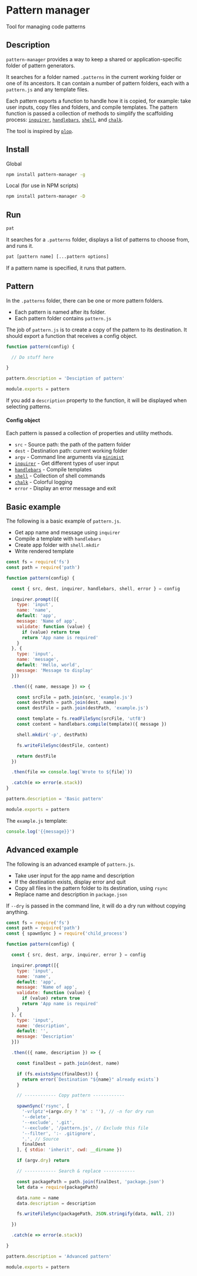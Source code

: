 
# Pattern manager

Tool for managing code patterns

## Description

`pattern-manager` provides a way to keep a shared or application-specific folder of pattern generators.

It searches for a folder named `.patterns` in the current working folder or one of its ancestors. It can contain a number of pattern folders, each with a `pattern.js` and any template files.

Each pattern exports a function to handle how it is copied, for example: take user inputs, copy files and folders, and compile templates. The pattern function is passed a collection of methods to simplify the scaffolding process: [`inquirer`](https://github.com/SBoudrias/Inquirer.js),  [`handlebars`](https://github.com/wycats/handlebars.js), [`shell`](https://github.com/shelljs/shelljs), and [`chalk`](https://github.com/chalk/chalk).

The tool is inspired by [`plop`](https://github.com/amwmedia/plop).

## Install

Global

```bash
npm install pattern-manager -g
```

Local (for use in NPM scripts)

```bash
npm install pattern-manager -D
```

## Run

```bash
pat
```

It searches for a `.patterns` folder, displays a list of patterns to choose from, and runs it.

```bash
pat [pattern name] [...pattern options]
```

If a pattern name is specified, it runs that pattern.

## Pattern

In the `.patterns` folder, there can be one or more pattern folders.

- Each pattern is named after its folder.
- Each pattern folder contains `pattern.js`

The job of `pattern.js` is to create a copy of the pattern to its destination. It should export a function that receives a config object.

```js
function pattern(config) {

  // Do stuff here

}

pattern.description = 'Desciption of pattern'

module.exports = pattern
```

If you add a `description` property to the function, it will be displayed when selecting patterns.


#### Config object

Each pattern is passed a collection of properties and utility methods.

- `src` - Source path: the path of the pattern folder
- `dest` - Destination path: current working folder
- `argv` - Command line arguments via [`minimist`](https://github.com/substack/minimist)
- [`inquirer`](https://github.com/SBoudrias/Inquirer.js) - Get different types of user input
- [`handlebars`](https://github.com/wycats/handlebars.js) - Compile templates
- [`shell`](https://github.com/shelljs/shelljs) - Collection of shell commands
- [`chalk`](https://github.com/chalk/chalk) - Colorful logging
- `error` - Display an error message and exit


## Basic example

The following is a basic example of `pattern.js`.

- Get app name and message using `inquirer`
- Compile a template with `handlebars`
- Create app folder with `shell.mkdir`
- Write rendered template

```js
const fs = require('fs')
const path = require('path')

function pattern(config) {

  const { src, dest, inquirer, handlebars, shell, error } = config

  inquirer.prompt([{
    type: 'input',
    name: 'name',
    default: 'app',
    message: 'Name of app',
    validate: function (value) {
      if (value) return true
      return 'App name is required'
    }
  }, {
    type: 'input',
    name: 'message',
    default: 'Hello, world',
    message: 'Message to display'
  }])

  .then(({ name, message }) => {

    const srcFile = path.join(src, 'example.js')
    const destPath = path.join(dest, name)
    const destFile = path.join(destPath, 'example.js')

    const template = fs.readFileSync(srcFile, 'utf8')
    const content = handlebars.compile(template)({ message })

    shell.mkdir('-p', destPath)

    fs.writeFileSync(destFile, content)

    return destFile
  })

  .then(file => console.log(`Wrote to ${file}`))

  .catch(e => error(e.stack))
}

pattern.description = 'Basic pattern'

module.exports = pattern
```

The `example.js` template:

```js
console.log('{{message}}')
```

## Advanced example

The following is an advanced example of `pattern.js`.

- Take user input for the app name and description
- If the destination exists, display error and quit
- Copy all files in the pattern folder to its destination, using `rsync`
- Replace name and description in `package.json`

If `--dry` is passed in the command line, it will do a dry run without copying anything.

```js
const fs = require('fs')
const path = require('path')
const { spawnSync } = require('child_process')

function pattern(config) {

  const { src, dest, argv, inquirer, error } = config

  inquirer.prompt([{
    type: 'input',
    name: 'name',
    default: 'app',
    message: 'Name of app',
    validate: function (value) {
      if (value) return true
      return 'App name is required'
    }
  }, {
    type: 'input',
    name: 'description',
    default: '',
    message: 'Description'
  }])

  .then(({ name, description }) => {

    const finalDest = path.join(dest, name)

    if (fs.existsSync(finalDest)) {
      return error(`Destination "${name}" already exists`)
    }

    // ------------ Copy pattern ------------

    spawnSync('rsync', [
      '-vrlptz'+(argv.dry ? 'n' : ''), // -n for dry run
      '--delete',
      '--exclude', '.git',
      '--exclude', '/pattern.js', // Exclude this file
      '--filter', ':- .gitignore',
      '.', // Source
      finalDest
    ], { stdio: 'inherit', cwd: __dirname })

    if (argv.dry) return

    // ------------ Search & replace ------------

    const packagePath = path.join(finalDest, 'package.json')
    let data = require(packagePath)

    data.name = name
    data.description = description

    fs.writeFileSync(packagePath, JSON.stringify(data, null, 2))

  })

  .catch(e => error(e.stack))

}

pattern.description = 'Advanced pattern'

module.exports = pattern
```